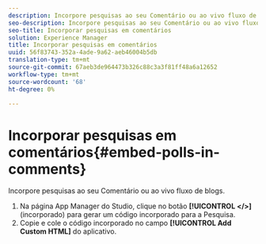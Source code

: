 ```yaml
---
description: Incorpore pesquisas ao seu Comentário ou ao vivo fluxo de blogs.
seo-description: Incorpore pesquisas ao seu Comentário ou ao vivo fluxo de blogs.
seo-title: Incorporar pesquisas em comentários
solution: Experience Manager
title: Incorporar pesquisas em comentários
uuid: 56f83743-352a-4ade-9a62-aeb46004b5db
translation-type: tm+mt
source-git-commit: 67aeb3de964473b326c88c3a3f81ff48a6a12652
workflow-type: tm+mt
source-wordcount: '68'
ht-degree: 0%

---
```



# Incorporar pesquisas em comentários{#embed-polls-in-comments}

Incorpore pesquisas ao seu Comentário ou ao vivo fluxo de blogs.

1. Na página App Manager do Studio, clique no botão **[!UICONTROL </>]** (incorporado) para gerar um código incorporado para a Pesquisa.
1. Copie e cole o código incorporado no campo **[!UICONTROL Add Custom HTML]** do aplicativo.
